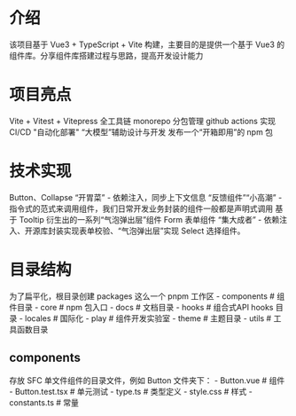 # 介绍
该项目基于 Vue3 + TypeScript + Vite 构建，主要目的是提供一个基于 Vue3 的组件库。分享组件库搭建过程与思路，提高开发设计能力

# 项目亮点
Vite + Vitest + Vitepress 全工具链
monorepo 分包管理
github actions 实现 CI/CD "自动化部署"
“大模型”辅助设计与开发
发布一个“开箱即用”的 npm 包

# 技术实现
Button、Collapse “开胃菜” - 依赖注入，同步上下文信息
“反馈组件”“小高潮” - 指令式的范式来调用组件，我们日常开发业务封装的组件一般都是声明式调用
基于 Tooltip 衍生出的一系列“气泡弹出层”组件
Form 表单组件 “集大成者” - 依赖注入、开源库封装实现表单校验、“气泡弹出层”实现 Select 选择组件。

# 目录结构
为了扁平化，根目录创建 packages 这么一个 pnpm 工作区
    - components # 组件目录
    - core # npm 包入口
    - docs # 文档目录
    - hooks # 组合式API hooks 目录
    - locales # 国际化
    - play # 组件开发实验室
    - theme # 主题目录
    - utils # 工具函数目录

## components
存放 SFC 单文件组件的目录文件，例如 Button 文件夹下：
    - Button.vue # 组件
    - Button.test.tsx # 单元测试
    - type.ts # 类型定义
    - style.css # 样式
    - constants.ts # 常量